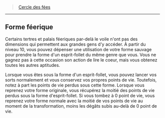 ﻿> [Cercle des fées](hd_druid_fairies.md)

---

## Forme féerique

Certains tertres et palais féeriques par-delà le voile n'ont pas des dimensions qui permettent aux grandes gens d'y accéder. À partir du niveau 10, vous pouvez dépenser une utilisation de votre forme sauvage pour prendre la forme d'un esprit-follet du même genre que vous. Vous ne gagnez pas à cette occasion son action de lire le coeur, mais vous obtenez toutes les autres aptitudes.

Lorsque vous êtes sous la forme d'un esprit-follet, vous pouvez lancer vos sorts normalement et vous conservez vos propres points de vie. Toutefois, notez à part les points de vie perdus sous cette forme. Lorsque vous reprenez votre forme originale, vous récupérez la moitié des points de vie perdus sous la forme d'esprit-follet. Si vous tombez à 0 point de vie, vous reprenez votre forme normale avec la moitié de vos points de vie au moment de la transformation, moins les dégâts subis au-delà de 0 point de vie.

